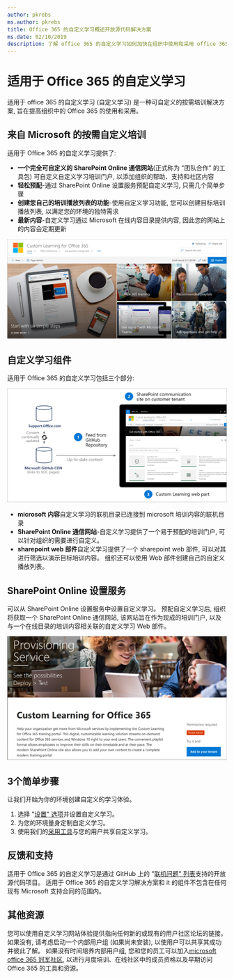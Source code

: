```yaml
---
author: pkrebs
ms.author: pkrebs
title: Office 365 的自定义学习概述开放源代码解决方案
ms.date: 02/10/2019
description: 了解 office 365 的自定义学习如何加快在组织中使用和采用 office 365。 我们的解决方案包括自定义 sharepoint online web 部件和可轻松预配到 Office 365 租户的新式 sharepoint online 通信培训网站。
---
```


# <a name="custom-learning-for-office-365"></a>适用于 Office 365 的自定义学习
适用于 office 365 的自定义学习 (自定义学习) 是一种可自定义的按需培训解决方案, 旨在提高组织中的 Office 365 的使用和采用。 

## <a name="on-demand-custom-training-from-microsoft"></a>来自 Microsoft 的按需自定义培训

适用于 Office 365 的自定义学习提供了:

- **一个完全可自定义的 SharePoint Online 通信网站**(正式称为 "团队合作" 的工具包) 可自定义自定义学习培训门户, 以添加组织的帮助、支持和社区内容
- **轻松预配**-通过 SharePoint Online 设置服务预配自定义学习, 只需几个简单步骤
- **创建您自己的培训播放列表的功能**-使用自定义学习功能, 您可以创建目标培训播放列表, 以满足您的环境的独特需求
- **最新内容**-自定义学习通过 Microsoft 在线内容目录提供内容, 因此您的网站上的内容会定期更新

![cg-introducing](media/cg-introducing.png)

## <a name="custom-learning-components"></a>自定义学习组件
适用于 Office 365 的自定义学习包括三个部分: 

![cg-howitworks](media/cg-howitworks.png)

- **microsoft 内容**自定义学习的联机目录已连接到 microsoft 培训内容的联机目录
- **SharePoint Online 通信网站**-自定义学习提供了一个易于预配的培训门户, 可以针对组织的需要进行自定义。
- **sharepoint web 部件**自定义学习提供了一个 sharepoint web 部件, 可以对其进行筛选以演示目标培训内容。 组织还可以使用 Web 部件创建自己的自定义播放列表。

## <a name="sharepoint-online-provisioning-service"></a>SharePoint Online 设置服务 
可以从 SharePoint Online 设置服务中设置自定义学习。 预配自定义学习后, 组织将获取一个 SharePoint Online 通信网站, 该网站旨在作为现成的培训门户, 以及与一个在线目录的培训内容相关联的自定义学习 Web 部件。 

![cg-provision](media/cg-provision.png)

## <a name="3-easy-steps"></a>3个简单步骤
让我们开始为你的环境创建自定义的学习体验。
1. 选择 "[设置" 选项](custom_setupoptions.md)并设置自定义学习。  
2. 为您的环境量身定制自定义学习。
3. 使用我们的[采用工具](driveadoption.md)与您的用户共享自定义学习。

## <a name="feedback-and-support"></a>反馈和支持

适用于 Office 365 的自定义学习是通过 GitHub 上的 "[联机问题" 列表](https://aka.ms/CustomLearningHelp)支持的开放源代码项目。 适用于 Office 365 的自定义学习解决方案和 it 的组件不包含在任何现有 Microsoft 支持合同的范围内。  

## <a name="additional-resources"></a>其他资源
您可以使用自定义学习网站体验提供指向任何新的或现有的用户社区论坛的链接。 如果没有, 请考虑启动一个内部用户组 (如果尚未安装), 以使用户可以共享其成功并彼此了解。  如果没有时间培养内部用户组, 您和您的员工可以加入[microsoft office 365 冠军社区](https://aka.ms/O365Champions), 以进行月度培训、在线社区中的成员资格以及早期访问 Office 365 的工具和资源。